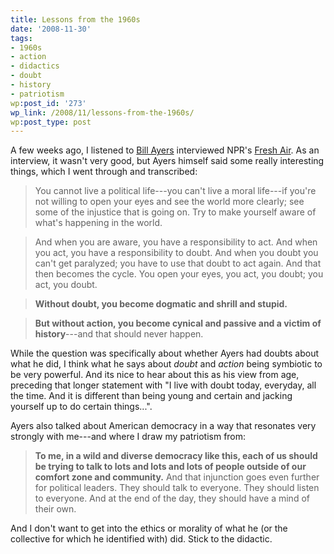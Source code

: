 ```yaml
---
title: Lessons from the 1960s
date: '2008-11-30'
tags:
- 1960s
- action
- didactics
- doubt
- history
- patriotism
wp:post_id: '273'
wp_link: /2008/11/lessons-from-the-1960s/
wp:post_type: post
---
```


A few weeks ago, I listened to [Bill Ayers](http://en.wikipedia.org/wiki/Bill_Ayers) interviewed NPR's [Fresh Air](http://www.npr.org/templates/story/story.php?storyId=97112600). As an interview, it wasn't very good, but Ayers himself said some really interesting things, which I went through and transcribed:

>

> You cannot live a political life---you can't live a moral life---if you're not willing to open your eyes and see the world more clearly; see some of the injustice that is going on. Try to make yourself aware of what's happening in the world.

> And when you are aware, you have a responsibility to act. And when you act, you have a responsibility to doubt. And when you doubt you can't get paralyzed; you have to use that doubt to act again. And that then becomes the cycle. You open your eyes, you act, you doubt; you act, you doubt.

> **Without doubt, you become dogmatic and shrill and stupid.**

> **But without action, you become cynical and passive and a victim of history**---and that should never happen.

While the question was specifically about whether Ayers had doubts about what he did, I think what he says about _doubt_ and _action_ being symbiotic to be very powerful. And its nice to hear about this as his view from age, preceding that longer statement with "I live with doubt today, everyday, all the time. And it is different than being young and certain and jacking yourself up to do certain things...".

Ayers also talked about American democracy in a way that resonates very strongly with me---and where I draw my patriotism from:

>

> **To me, in a wild and diverse democracy like this, each of us should be trying to talk to lots and lots and lots of people outside of our comfort zone and community.** And that injunction goes even further for political leaders. They should talk to everyone. They should listen to everyone. And at the end of the day, they should have a mind of their own.

And I don't want to get into the ethics or morality of what he (or the collective for which he identified with) did. Stick to the didactic.
